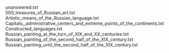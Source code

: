 unanswered.txt  
500_treasures_of_Russian_art.txt  
Artistic_means_of_the_Russian_language.txt  
Capitals,_administrative_centers_and_extreme_points_of_the_continents.txt  
Constructed_languages.txt  
Russian_painting_at_the_turn_of_XIX_and_XX_centuries.txt  
Russian_painting_of_the_second_half_of_the_XIX_century.txt  
Russian_painting_until_the_second_half_of_the_XIX_century.txt  